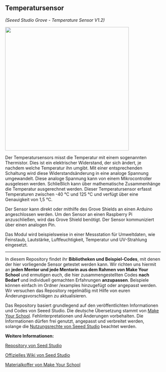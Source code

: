 Temperatursensor
----
*(Seeed Studio Grove - Temperature Sensor V1.2)*

<img src=https://www.makeyourschool.de/wp-content/uploads/2018/08/4_temperatursensor-1024x1024.jpg width=400px>

Der Temperatursensors misst die Temperatur mit einem sogenannten Thermistor. Dies ist ein elektrischer Widerstand, der sich ändert, je nachdem welche Temperatur ihn umgibt.  Mit einer entsprechenden Schaltung wird diese Widerstandsänderung in eine analoge Spannung umgewandelt. Diese analoge Spannung kann von einem Mikrocontroller ausgelesen werden. Schließlich kann über mathematische Zusammenhänge die Temperatur ausgerechnet werden. Dieser Temperatursensor erfasst Temperaturen zwischen -40 °C und 125 °C und verfügt über eine Genauigkeit von  1,5 °C.

Der Sensor kann direkt oder mithilfe des Grove Shields an einen Arduino angeschlossen werden. Um den Sensor an einen Raspberry Pi anzuschließen, wird das Grove Shield benötigt. Der Sensor kommuniziert über einen analogen Pin.

Das Modul wird beispielsweise in einer Messstation für Umweltdaten, wie Feinstaub, Lautstärke, Luftfeuchtigkeit, Temperatur und UV-Strahlung eingesetzt.

----

In diesem Repository findet ihr **Bibliotheken und Beispiel-Codes**, mit denen der hier vorliegende Sensor getestet werden kann. Wir richten uns hiermit an **jeden Mentor und jede Mentorin aus dem Rahmen von Make Your School** und ermutigen euch, die hier zusammengestellten Codes **nach Bedarf** und individuell gemachten Erfahrungen **anzupassen**. Beispiele können einfach im Ordner /examples hinzugefügt oder angepasst werden. Wir versuchen das Repository regelmäßig mit Hilfe von euren Änderungsvorschlägen zu aktualisieren.

Das Repository basiert grundlegend auf den veröffentlichten Informationen und Codes von Seeed Studio. 
Die deutsche Übersetzung stammt von [Make Your School](https://www.makeyourschool.de/). Fehlinterpretationen und Änderungen vorbehalten. Die Informationen dürfen frei genutzt, angepasst und verbreitet werden, solange die [Nutzungsrechte von Seeed Studio](https://github.com/Seeed-Studio/Grove_Dust_Sensor/blob/master/License.txt) beachtet werden. 

**Weitere Informationen:**

[Repository von Seed Studio](https://github.com/Seeed-Studio/)

[Offizielles Wiki von Seed Studio](http://wiki.seeedstudio.com/Grove/)

[Materialkoffer von Make Your School](https://www.makeyourschool.de/material/)
